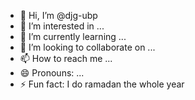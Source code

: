- 👋 Hi, I’m @djg-ubp
- 👀 I’m interested in ...
- 🌱 I’m currently learning ...
- 💞️ I’m looking to collaborate on ...
- 📫 How to reach me ...
- 😄 Pronouns: ...
- ⚡ Fun fact: I do ramadan the whole year

<!---
djg-ubp/djg-ubp is a ✨ special ✨ repository because its `README.md` (this file) appears on your GitHub profile.
You can click the Preview link to take a look at your changes.
--->
